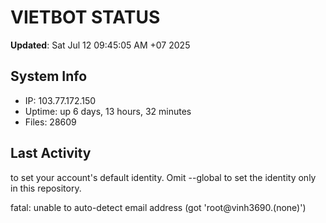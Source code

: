 # VIETBOT STATUS
**Updated**: Sat Jul 12 09:45:05 AM +07 2025

## System Info
- IP: 103.77.172.150
- Uptime: up 6 days, 13 hours, 32 minutes
- Files: 28609

## Last Activity

to set your account's default identity.
Omit --global to set the identity only in this repository.

fatal: unable to auto-detect email address (got 'root@vinh3690.(none)')
